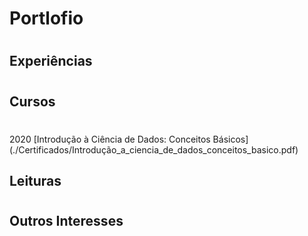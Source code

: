 # Portlofio
# 


## Experiências
#
## Cursos
#
2020 [Introdução à Ciência de Dados: Conceitos Básicos] (./Certificados/Introdução_a_ciencia_de_dados_conceitos_basico.pdf)
## Leituras
#
## Outros Interesses
#
